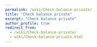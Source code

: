 ```yaml
---
permalink: /wiki/Check-balance-private/
title: "Check balance private"
excerpt: "Check balance private"
author_profile: true
redirect_from: 
  - /wiki/Check-balance-private/
  - wiki/Check-balance-private.html
---
```


